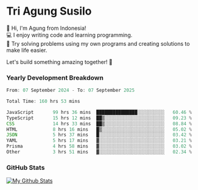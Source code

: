 # Tri Agung Susilo

👋 Hi, I'm Agung from Indonesia!<br>
💻 I enjoy writing code and learning programming.<br>
🧠 Try solving problems using my own programs and creating solutions to make life easier.

Let's build something amazing together! 🚀

### Yearly Development Breakdown

<!--START_SECTION:waka-->

```TypeScript JavaScript PHP
From: 07 September 2024 - To: 07 September 2025

Total Time: 160 hrs 53 mins

JavaScript       99 hrs 36 mins  ███████████████░░░░░░░░░░   60.46 %
TypeScript       15 hrs 12 mins  ██▒░░░░░░░░░░░░░░░░░░░░░░   09.23 %
CSS              14 hrs 33 mins  ██▒░░░░░░░░░░░░░░░░░░░░░░   08.84 %
HTML             8 hrs 16 mins   █▒░░░░░░░░░░░░░░░░░░░░░░░   05.02 %
JSON             5 hrs 37 mins   █░░░░░░░░░░░░░░░░░░░░░░░░   03.42 %
YAML             5 hrs 17 mins   ▓░░░░░░░░░░░░░░░░░░░░░░░░   03.21 %
Prisma           4 hrs 58 mins   ▓░░░░░░░░░░░░░░░░░░░░░░░░   03.02 %
Other            3 hrs 51 mins   ▓░░░░░░░░░░░░░░░░░░░░░░░░   02.34 %
```

<!--END_SECTION:waka-->

### GitHub Stats

[![My Github Stats](https://github-readme-stats.vercel.app/api?username=triagung128&show_icons=true&hide=contribs,issues&count_private=true&theme=tokyonight)](https://github.com/triagung128)

<!-- [![Top Langs](https://github-readme-stats.vercel.app/api/top-langs/?username=triagung128&layout=compact)](https://github.com/triagung128) -->
